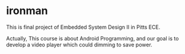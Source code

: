 # ironman

This is final project of Embedded System Design II in Pitts ECE.

Actually, This course is about Android Programming, and our goal is to develop a video player which could dimming to save power.
